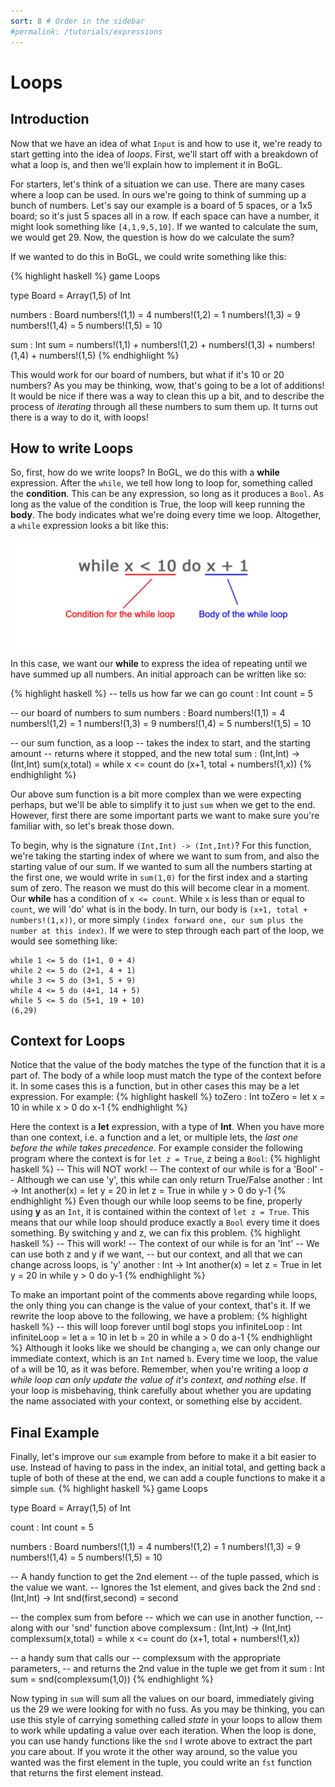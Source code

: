```yaml
---
sort: 8 # Order in the sidebar
#permalink: /tutorials/expressions
---
```


# Loops

## Introduction

Now that we have an idea of what `Input` is and how to use it, we're ready to start getting into the idea of *loops*. First, we'll start off with a breakdown of what a loop is, and then we'll explain how to implement it in BoGL.

For starters, let's think of a situation we can use. There are many cases where a loop can be used. In ours we're going to think of summing up a bunch of numbers. Let's say our example is a board of 5 spaces, or a 1x5 board; so it's just 5 spaces all in a row. If each space can have a number, it might look something like `[4,1,9,5,10]`. If we wanted to calculate the sum, we would get 29. Now, the question is how do we calculate the sum?

If we wanted to do this in BoGL, we could write something like this:

{% highlight haskell %}
game Loops

type Board = Array(1,5) of Int

numbers : Board
numbers!(1,1) = 4
numbers!(1,2) = 1
numbers!(1,3) = 9
numbers!(1,4) = 5
numbers!(1,5) = 10

sum : Int
sum = numbers!(1,1) + numbers!(1,2) + numbers!(1,3) + numbers!(1,4) + numbers!(1,5)
{% endhighlight %}

This would work for our board of numbers, but what if it's 10 or 20 numbers? As you may be thinking, wow, that's going to be a lot of additions! It would be nice if there was a way to clean this up a bit, and to describe the process of *iterating* through all these numbers to sum them up. It turns out there is a way to do it, with loops!

## How to write Loops

So, first, how do we write loops? In BoGL, we do this with a **while** expression. After the `while`, we tell how long to loop for, something called the **condition**. This can be any expression, so long as it produces a `Bool`. As long as the value of the condition is True, the loop will keep running the **body**. The body indicates what we're doing every time we loop. Altogether, a `while` expression looks a bit like this:

![while loop, showing the condition and then the body](../imgs/while-loop.jpg)

In this case, we want our **while** to express the idea of repeating until we have summed up all numbers. An initial approach can be written like so:

{% highlight haskell %}
-- tells us how far we can go
count : Int
count = 5

-- our board of numbers to sum
numbers : Board
numbers!(1,1) = 4
numbers!(1,2) = 1
numbers!(1,3) = 9
numbers!(1,4) = 5
numbers!(1,5) = 10

-- our sum function, as a loop
-- takes the index to start, and the starting amount
-- returns where it stopped, and the new total
sum : (Int,Int) -> (Int,Int)
sum(x,total) = while x <= count do (x+1, total + numbers!(1,x))
{% endhighlight %}

Our above sum function is a bit more complex than we were expecting perhaps, but we'll be able to simplify it to just `sum` when we get to the end. However, first there are some important parts we want to make sure you're familiar with, so let's break those down.

To begin, why is the signature `(Int,Int) -> (Int,Int)`? For this function, we're taking the starting index of where we want to sum from, and also the starting value of our sum. If we wanted to sum all the numbers starting at the first one, we would write in `sum(1,0)` for the first index and a starting sum of zero. The reason we must do this will become clear in a moment. Our **while** has a condition of `x <= count`. While `x` is less than or equal to `count`, we will 'do' what is in the body. In turn, our body is `(x+1, total + numbers!(1,x))`, or more simply `(index forward one, our sum plus the number at this index)`. If we were to step through each part of the loop, we would see something like:

```
while 1 <= 5 do (1+1, 0 + 4)
while 2 <= 5 do (2+1, 4 + 1)
while 3 <= 5 do (3+1, 5 + 9)
while 4 <= 5 do (4+1, 14 + 5)
while 5 <= 5 do (5+1, 19 + 10)
(6,29)
```

## Context for Loops

Notice that the value of the body matches the type of the function that it is a part of. The body of a while loop must match the type of the context before it. In some cases this is a function, but in other cases this may be a let expression. For example:
{% highlight haskell %}
toZero : Int
toZero = let x = 10 in while x > 0 do x-1
{% endhighlight %}

Here the context is a **let** expression, with a type of **Int**. When you have more than one context, i.e. a function and a let, or multiple lets, the *last one before the while takes precedence*. For example consider the following program where the context is for `let z = True`, z being a `Bool`:
{% highlight haskell %}
-- This will NOT work!
-- The context of our while is for a 'Bool'
-- Although we can use 'y', this while can only return True/False
another : Int -> Int
another(x) = let y = 20 in
             let z = True in
             while y > 0 do y-1
{% endhighlight %}
Even though our while loop seems to be fine, properly using **y** as an `Int`, it is contained within the context of `let z = True`. This means that our while loop should produce exactly a `Bool` every time it does something. By switching y and z, we can fix this problem.
{% highlight haskell %}
-- This will work!
-- The context of our while is for an 'Int'
-- We can use both z and y if we want,
-- but our context, and all that we can change across loops, is 'y'
another : Int -> Int
another(x) = let z = True in
             let y = 20 in
             while y > 0 do y-1
{% endhighlight %}

To make an important point of the comments above regarding while loops, the only thing you can change is the value of your context, that's it. If we rewrite the loop above to the following, we have a problem:
{% highlight haskell %}
-- this will loop forever until bogl stops you
infiniteLoop : Int
infiniteLoop = let a = 10 in
               let b = 20 in
               while a > 0 do a-1
{% endhighlight %}
Although it looks like we should be changing `a`, we can only change our immediate context, which is an `Int` named `b`. Every time we loop, the value of `a` will be 10, as it was before. Remember, when you're writing a loop *a while loop can only update the value of it's context, and nothing else*. If your loop is misbehaving, think carefully about whether you are updating the name associated with your context, or something else by accident.

## Final Example

Finally, let's improve our `sum` example from before to make it a bit easier to use. Instead of having to pass in the index, an initial total, and getting back a tuple of both of these at the end, we can add a couple functions to make it a simple `sum`.
{% highlight haskell %}
game Loops

type Board = Array(1,5) of Int

count : Int
count = 5

numbers : Board
numbers!(1,1) = 4
numbers!(1,2) = 1
numbers!(1,3) = 9
numbers!(1,4) = 5
numbers!(1,5) = 10

-- A handy function to get the 2nd element
-- of the tuple passed, which is the value we want.
-- Ignores the 1st element, and gives back the 2nd
snd : (Int,Int) -> Int
snd(first,second) = second

-- the complex sum from before
-- which we can use in another function,
-- along with our 'snd' function above
complexsum : (Int,Int) -> (Int,Int)
complexsum(x,total) = while x <= count do (x+1, total + numbers!(1,x))

-- a handy sum that calls our
-- complexsum with the appropriate parameters,
-- and returns the 2nd value in the tuple we get from it
sum : Int
sum = snd(complexsum(1,0))
{% endhighlight %}

Now typing in `sum` will sum all the values on our board, immediately giving us the 29 we were looking for with no fuss. As you may be thinking, you can use this style of carrying something called *state* in your loops to allow them to work while updating a value over each iteration. When the loop is done, you can use handy functions like the `snd` I wrote above to extract the part you care about. If you wrote it the other way around, so the value you wanted was the first element in the tuple, you could write an `fst` function that returns the first element instead.
